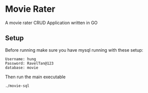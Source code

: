 # Movie Rater

A movie rater CRUD Application written in GO

## Setup

Before running make sure you have mysql running with these setup:

```
Username: hung
Password: RavelTan@123
database: movie
```

Then run the main executable

```bash
./movie-sql
```
